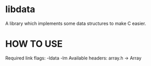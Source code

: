 # libdata
A library which implements some data structures to make C easier.

# HOW TO USE
Required link flags: -ldata -lm
Available headers:
  array.h -> Array
